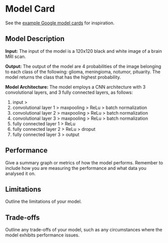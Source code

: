 # Model Card

See the [example Google model cards](https://modelcards.withgoogle.com/model-reports) for inspiration. 

## Model Description

**Input:** The input of the model is a 120x120 black and white image of a brain MRI scan.

**Output:** The output of the model are 4 probabilities of the image belonging to each class of the following: glioma, meningioma, notumor, pituarity. The model returns the class that has the highest probability.

**Model Architecture:** The model employs a CNN architecture with 3 convolutional layers, and 3 fully connected layers, as follows:
1) input >
2) convolutional layer 1 > maxpooling > ReLu > batch normalization
3) convolutional layer 2 > maxpooling > ReLu > batch normalization
4) convolutional layer 3 > maxpooling > ReLu > batch normalization
5) fully connected layer 1 > ReLu
6) fully connected layer 2 > ReLu > droput
7) fully connected layer 3 > output



## Performance

Give a summary graph or metrics of how the model performs. Remember to include how you are measuring the performance and what data you analysed it on. 

## Limitations

Outline the limitations of your model.

## Trade-offs

Outline any trade-offs of your model, such as any circumstances where the model exhibits performance issues. 
